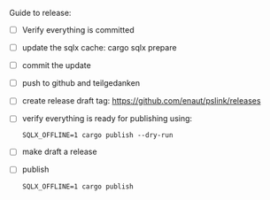Guide to release:

 - [ ] Verify everything is committed 
 - [ ] update the sqlx cache: cargo sqlx prepare
 - [ ] commit the update
 - [ ] push to github and teilgedanken
 - [ ] create release draft tag: https://github.com/enaut/pslink/releases
 - [ ] verify everything is ready for publishing using:
 
    ```
    SQLX_OFFLINE=1 cargo publish --dry-run
    ```

 - [ ] make draft a release

 - [ ] publish 
 
    ```SQLX_OFFLINE=1 cargo publish```